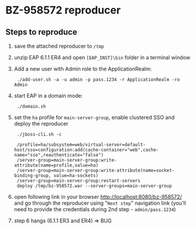 # BZ-958572 reproducer

## Steps to reproduce

1. save the attached reproducer to `/tmp`

1. unzip EAP 6.1.1 ER4 and open `[EAP_INST]\bin` folder in a terminal window
 
1. Add a new user with Admin role to the ApplicationRealm:

		./add-user.sh -a -u admin -p pass.1234 -r ApplicationRealm -ro Admin

1. start EAP in a domain mode:

		./domain.sh

1. set the `ha` profile for `main-server-group`, enable clustered SSO and deploy the reproducer

		./jboss-cli.sh -c

		/profile=ha/subsystem=web/virtual-server=default-host/sso=configuration:add(cache-container="web",cache-name="sso",reauthenticate="false")
		/server-group=main-server-group:write-attribute(name=profile,value=ha)
		/server-group=main-server-group:write-attribute(name=socket-binding-group, value=ha-sockets)
		/server-group=main-server-group:restart-servers
		deploy /tmp/bz-958572.war --server-groups=main-server-group
		
1. open following link in your browser [http://localhost:8080/bz-958572/](http://localhost:8080/bz-958572/) and go through
the reproducer using "`Next step`" navigation link (you'll need to provide the credentials during 2nd step - `admin/pass.1234`)
1. step 6 hangs (6.1.1 ER3 and ER4)  => BUG

